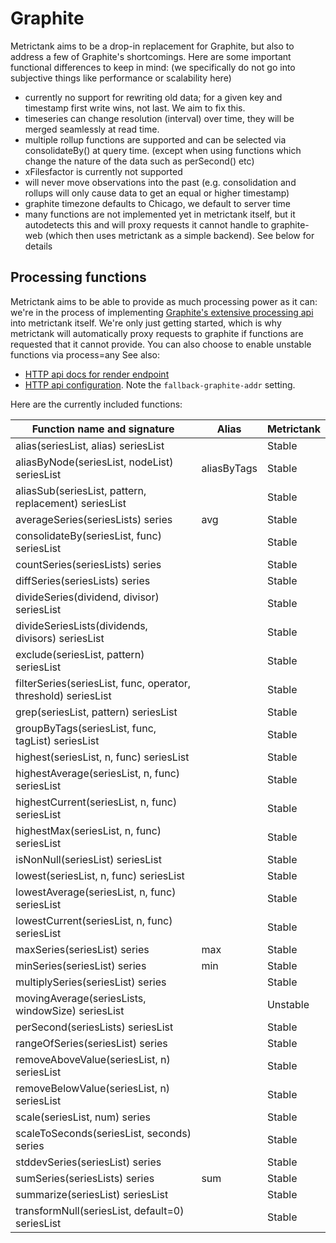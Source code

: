 # Graphite

Metrictank aims to be a drop-in replacement for Graphite, but also to address a few of Graphite's shortcomings.
Here are some important functional differences to keep in mind:
(we specifically do not go into subjective things like performance or scalability here)

* currently no support for rewriting old data; for a given key and timestamp first write wins, not last. We aim to fix this.
* timeseries can change resolution (interval) over time, they will be merged seamlessly at read time.
* multiple rollup functions are supported and can be selected via consolidateBy() at query time. (except when using functions which change the nature of the data such as perSecond() etc)
* xFilesfactor is currently not supported
* will never move observations into the past (e.g. consolidation and rollups will only cause data to get an equal or higher timestamp)
* graphite timezone defaults to Chicago, we default to server time
* many functions are not implemented yet in metrictank itself, but it autodetects this and will proxy requests it cannot handle to graphite-web
  (which then uses metrictank as a simple backend).  See below for details



## Processing functions

Metrictank aims to be able to provide as much processing power as it can: we're in the process
of implementing [Graphite's extensive processing api](http://graphite.readthedocs.io/en/latest/functions.html) into metrictank itself.
We're only just getting started, which is why metrictank will automatically proxy requests to graphite if functions are requested
that it cannot provide. You can also choose to enable unstable functions via process=any
See also:
* [HTTP api docs for render endpoint](https://github.com/grafana/metrictank/blob/master/docs/http-api.md#graphite-query-api)
* [HTTP api configuration](https://github.com/grafana/metrictank/blob/master/docs/config.md#http-api).  Note the `fallback-graphite-addr` setting.

Here are the currently included functions:


| Function name and signature                                    | Alias       | Metrictank |
| -------------------------------------------------------------- | ----------- | ---------- |
| alias(seriesList, alias) seriesList                            |             | Stable     |
| aliasByNode(seriesList, nodeList) seriesList                   | aliasByTags | Stable     |
| aliasSub(seriesList, pattern, replacement) seriesList          |             | Stable     |
| averageSeries(seriesLists) series                              | avg         | Stable     |
| consolidateBy(seriesList, func) seriesList                     |             | Stable     |
| countSeries(seriesLists) series                                |             | Stable     |
| diffSeries(seriesLists) series                                 |             | Stable     |
| divideSeries(dividend, divisor) seriesList                     |             | Stable     |
| divideSeriesLists(dividends, divisors) seriesList              |             | Stable     |
| exclude(seriesList, pattern) seriesList                        |             | Stable     |
| filterSeries(seriesList, func, operator, threshold) seriesList |             | Stable     |
| grep(seriesList, pattern) seriesList                           |             | Stable     |
| groupByTags(seriesList, func, tagList) seriesList              |             | Stable     |
| highest(seriesList, n, func) seriesList                        |             | Stable     |
| highestAverage(seriesList, n, func) seriesList                 |             | Stable     |
| highestCurrent(seriesList, n, func) seriesList                 |             | Stable     |
| highestMax(seriesList, n, func) seriesList                     |             | Stable     |
| isNonNull(seriesList) seriesList                               |             | Stable     |
| lowest(seriesList, n, func) seriesList                         |             | Stable     |
| lowestAverage(seriesList, n, func) seriesList                  |             | Stable     |
| lowestCurrent(seriesList, n, func) seriesList                  |             | Stable     |
| maxSeries(seriesList) series                                   | max         | Stable     |
| minSeries(seriesList) series                                   | min         | Stable     |
| multiplySeries(seriesList) series                              |             | Stable     |
| movingAverage(seriesLists, windowSize) seriesList              |             | Unstable   |
| perSecond(seriesLists) seriesList                              |             | Stable     |
| rangeOfSeries(seriesList) series                               |             | Stable     |
| removeAboveValue(seriesList, n) seriesList                     |             | Stable     |
| removeBelowValue(seriesList, n) seriesList                     |             | Stable     |
| scale(seriesList, num) series                                  |             | Stable     |
| scaleToSeconds(seriesList, seconds) series                     |             | Stable     |
| stddevSeries(seriesList) series                                |             | Stable     |
| sumSeries(seriesLists) series                                  | sum         | Stable     |
| summarize(seriesList) seriesList                               |             | Stable     |
| transformNull(seriesList, default=0) seriesList                |             | Stable     |
